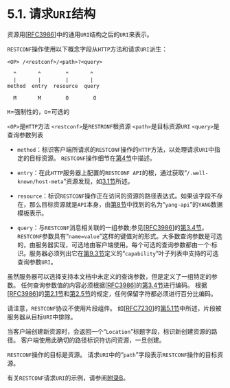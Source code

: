 # 5.1. 请求`URI`结构

资源用[[RFC3986](https://tools.ietf.org/html/rfc3986)]中的通用`URI`结构之后的`URI`来表示。

`RESTCONF`操作使用以下概念字段从`HTTP`方法和请求`URI`派生：

```
<OP> /<restconf>/<path>?<query>

  ^       ^        ^       ^
  |       |        |       |
method  entry  resource  query

  M       M        O        O
```

`M`=强制性的，`O`=可选的


`<OP>`是`HTTP`方法
`<restconf>`是`RESTRONF`根资源
`<path>`是目标资源`URI`
`<query>`是查询参数列表


- `method`：标识客户端所请求的`RESTCONF`操作的`HTTP`方法，以处理请求`URI`中指定的目标资源。 `RESTCONF`操作细节在[第4节](../section-4/README.md)中描述。

- `entry`：在此`HTTP`服务器上配置的`RESTCONF API`的根，通过获取“`/.well-known/host-meta`”资源发现，如[3.1节](../section-3/3.1.md)所述。

- `resource`：标识`RESTCONF`操作正在访问的资源的路径表达式。如果该字段不存在，那么目标资源就是`API`本身，由[第8节](../section-8/README.md)中找到的名为“`yang-api`”的`YANG`数据模板表示。

- `query`：与`RESTCONF`消息相关联的一组参数;参见[[RFC3986](https://tools.ietf.org/html/rfc3986)]的[第3.4节](https://tools.ietf.org/html/rfc3986#section-3.4)。 `RESTCONF`参数具有“`name=value`”这样的键值对的形式。大多数查询参数是可选的，由服务器实现，可选地由客户端使用。每个可选的查询参数都由一个·标识。服务器必须列出它在[第9.3节](section-9/9.3.md)定义的“`capability`”叶子列表中支持的可选查询参数`URI`。

虽然服务器可以选择支持本文档中未定义的查询参数，但是定义了一组特定的参数。 任何查询参数值的内容必须根据[[RFC3986](https://tools.ietf.org/html/rfc3986)]的[第3.4节](https://tools.ietf.org/html/rfc3986#section-3.4)进行编码。 根据[[RFC3986](https://tools.ietf.org/html/rfc3986)]的[第2.1节](https://tools.ietf.org/html/rfc3986#section-2.1)和[第2.5节](https://tools.ietf.org/html/rfc3986#section-2.5)的规定，任何保留字符都必须进行百分比编码。

请注意，`RESTCONF`协议不使用片段组件。 如[[RFC7230](https://tools.ietf.org/html/rfc7230)]的[第5.1节](https://tools.ietf.org/html/rfc7230#section-5.1)中所述，片段被服务器从目标`URI`中排除。

当客户端创建新资源时，会返回一个“`Location`”标题字段，标识新创建资源的路径。 客户端使用此确切的路径标识符访问资源，一旦创建。

`RESTCONF`操作的目标是资源。 请求`URI`中的“`path`”字段表示`RESTCONF`操作的目标资源。

有关`RESTCONF`请求`URI`的示例，请参阅[附录B](../appendix-b/README.md)。
